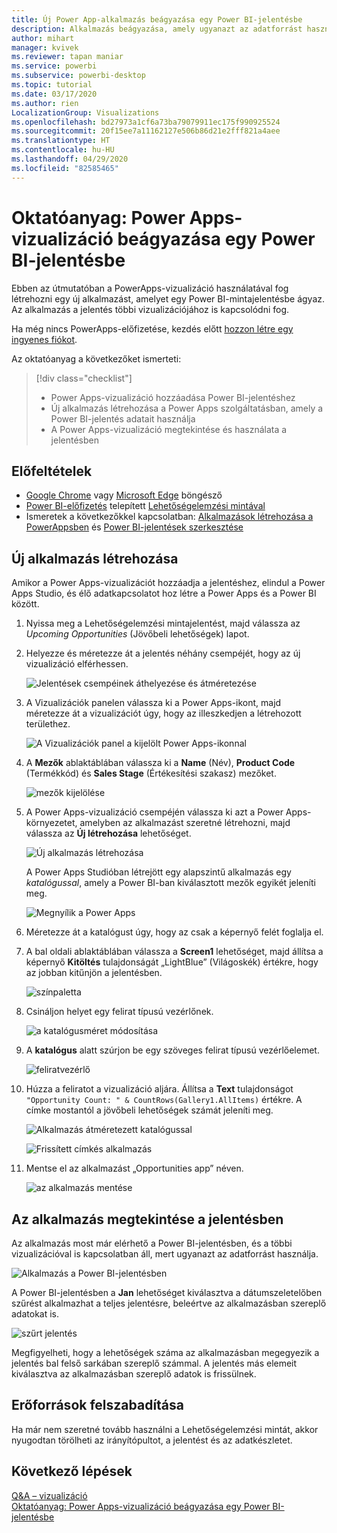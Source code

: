 ```yaml
---
title: Új Power App-alkalmazás beágyazása egy Power BI-jelentésbe
description: Alkalmazás beágyazása, amely ugyanazt az adatforrást használja, és ugyanúgy szűrhető, mint a jelentés többi eleme
author: mihart
manager: kvivek
ms.reviewer: tapan maniar
ms.service: powerbi
ms.subservice: powerbi-desktop
ms.topic: tutorial
ms.date: 03/17/2020
ms.author: rien
LocalizationGroup: Visualizations
ms.openlocfilehash: bd27973a1cf6a73ba79079911ec175f990925524
ms.sourcegitcommit: 20f15ee7a11162127e506b86d21e2fff821a4aee
ms.translationtype: HT
ms.contentlocale: hu-HU
ms.lasthandoff: 04/29/2020
ms.locfileid: "82585465"
---
```

# <a name="tutorial-embed-a-power-apps-visual-in-a-power-bi-report"></a>Oktatóanyag: Power Apps-vizualizáció beágyazása egy Power BI-jelentésbe

Ebben az útmutatóban a PowerApps-vizualizáció használatával fog létrehozni egy új alkalmazást, amelyet egy Power BI-mintajelentésbe ágyaz. Az alkalmazás a jelentés többi vizualizációjához is kapcsolódni fog.

Ha még nincs PowerApps-előfizetése, kezdés előtt [hozzon létre egy ingyenes fiókot](https://web.powerapps.com/signup?redirect=marketing&email=).

Az oktatóanyag a következőket ismerteti:
> [!div class="checklist"]
> * Power Apps-vizualizáció hozzáadása Power BI-jelentéshez
> * Új alkalmazás létrehozása a Power Apps szolgáltatásban, amely a Power BI-jelentés adatait használja
> * A Power Apps-vizualizáció megtekintése és használata a jelentésben

## <a name="prerequisites"></a>Előfeltételek

* [Google Chrome](https://www.google.com/chrome/browser/) vagy [Microsoft Edge](https://www.microsoft.com/windows/microsoft-edge) böngésző
* [Power BI-előfizetés](https://docs.microsoft.com/power-bi/service-self-service-signup-for-power-bi) telepített [Lehetőségelemzési mintával](https://docs.microsoft.com/power-bi/sample-opportunity-analysis#get-the-content-pack-for-this-sample)
* Ismeretek a következőkkel kapcsolatban: [Alkalmazások létrehozása a PowerAppsben](https://docs.microsoft.com/powerapps/maker/canvas-apps/data-platform-create-app-scratch) és [Power BI-jelentések szerkesztése](https://docs.microsoft.com/power-bi/service-the-report-editor-take-a-tour)



## <a name="create-a-new-app"></a>Új alkalmazás létrehozása
Amikor a Power Apps-vizualizációt hozzáadja a jelentéshez, elindul a Power Apps Studio, és élő adatkapcsolatot hoz létre a Power Apps és a Power BI között.

1. Nyissa meg a Lehetőségelemzési mintajelentést, majd válassza az *Upcoming Opportunities* (Jövőbeli lehetőségek) lapot. 


2. Helyezze és méretezze át a jelentés néhány csempéjét, hogy az új vizualizáció elférhessen.

    ![Jelentések csempéinek áthelyezése és átméretezése](media/power-bi-visualization-powerapp/power-bi-report-page.jpg)

2. A Vizualizációk panelen válassza ki a Power Apps-ikont, majd méretezze át a vizualizációt úgy, hogy az illeszkedjen a létrehozott területhez.

    ![A Vizualizációk panel a kijelölt Power Apps-ikonnal](media/power-bi-visualization-powerapp/power-bi-powerapps-icon.jpg)

3. A **Mezők** ablaktáblában válassza ki a **Name** (Név), **Product Code** (Termékkód) és **Sales Stage** (Értékesítési szakasz) mezőket. 

    ![mezők kijelölése](media/power-bi-visualization-powerapp/power-bi-fields.png)

4. A Power Apps-vizualizáció csempéjén válassza ki azt a Power Apps-környezetet, amelyben az alkalmazást szeretné létrehozni, majd válassza az **Új létrehozása** lehetőséget.

    ![Új alkalmazás létrehozása](media/power-bi-visualization-powerapp/power-bi-create-new-powerapp.png)

    A Power Apps Studióban létrejött egy alapszintű alkalmazás egy *katalógussal*, amely a Power BI-ban kiválasztott mezők egyikét jeleníti meg.

    ![Megnyílik a Power Apps](media/power-bi-visualization-powerapp/power-bi-power-app.png)

5.  Méretezze át a katalógust úgy, hogy az csak a képernyő felét foglalja el. 

6. A bal oldali ablaktáblában válassza a **Screen1** lehetőséget, majd állítsa a képernyő **Kitöltés** tulajdonságát „LightBlue” (Világoskék) értékre, hogy az jobban kitűnjön a jelentésben.

    ![színpaletta](media/power-bi-visualization-powerapp/power-bi-powerapps-fill.png)

6. Csináljon helyet egy felirat típusú vezérlőnek. 

    ![a katalógusméret módosítása](media/power-bi-visualization-powerapp/power-bi-powerapps-gallery.png)


8. A **katalógus** alatt szúrjon be egy szöveges felirat típusú vezérlőelemet.

   ![feliratvezérlő](media/power-bi-visualization-powerapp/power-bi-label.png)

7. Húzza a feliratot a vizualizáció aljára. Állítsa a **Text** tulajdonságot `"Opportunity Count: " & CountRows(Gallery1.AllItems)` értékre. A címke mostantól a jövőbeli lehetőségek számát jeleníti meg.

    ![Alkalmazás átméretezett katalógussal](media/power-bi-visualization-powerapp/power-bi-power-app-label.png)

    ![Frissített címkés alkalmazás](media/power-bi-visualization-powerapp/power-bi-label-live.png)

7. Mentse el az alkalmazást „Opportunities app” néven. 

    ![az alkalmazás mentése](media/power-bi-visualization-powerapp/power-bi-save-powerapp.png)


## <a name="view-the-app-in-the-report"></a>Az alkalmazás megtekintése a jelentésben
Az alkalmazás most már elérhető a Power BI-jelentésben, és a többi vizualizációval is kapcsolatban áll, mert ugyanazt az adatforrást használja.

![Alkalmazás a Power BI-jelentésben](media/power-bi-visualization-powerapp/power-bi-powerapps-visual.png)

A Power BI-jelentésben a **Jan** lehetőséget kiválasztva a dátumszeletelőben szűrést alkalmazhat a teljes jelentésre, beleértve az alkalmazásban szereplő adatokat is.

![szűrt jelentés](media/power-bi-visualization-powerapp/power-bi-last.png)

Megfigyelheti, hogy a lehetőségek száma az alkalmazásban megegyezik a jelentés bal felső sarkában szereplő számmal. A jelentés más elemeit kiválasztva az alkalmazásban szereplő adatok is frissülnek.


## <a name="clean-up-resources"></a>Erőforrások felszabadítása
Ha már nem szeretné tovább használni a Lehetőségelemzési mintát, akkor nyugodtan törölheti az irányítópultot, a jelentést és az adatkészletet.


## <a name="next-steps"></a>Következő lépések
[Q&A – vizualizáció](power-bi-visualization-types-for-reports-and-q-and-a.md)    
[Oktatóanyag: Power Apps-vizualizáció beágyazása egy Power BI-jelentésbe](https://docs.microsoft.com/powerapps/maker/canvas-apps/powerapps-custom-visual)    
